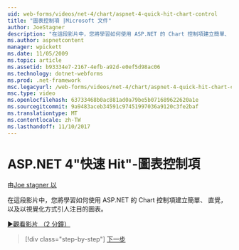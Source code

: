 ```yaml
---
uid: web-forms/videos/net-4/chart/aspnet-4-quick-hit-chart-control
title: "圖表控制項 |Microsoft 文件"
author: JoeStagner
description: "在這段影片中，您將學習如何使用 ASP.NET 的 Chart 控制項建立簡單、 直覺，以及以視覺化方式引人注目的圖表。"
ms.author: aspnetcontent
manager: wpickett
ms.date: 11/05/2009
ms.topic: article
ms.assetid: b93334e7-2167-4efb-a92d-e0ef5d98ac06
ms.technology: dotnet-webforms
ms.prod: .net-framework
msc.legacyurl: /web-forms/videos/net-4/chart/aspnet-4-quick-hit-chart-control
msc.type: video
ms.openlocfilehash: 63733468b0ac881ad0a79be5b071689622620a1e
ms.sourcegitcommit: 9a9483aceb34591c97451997036a9120c3fe2baf
ms.translationtype: MT
ms.contentlocale: zh-TW
ms.lasthandoff: 11/10/2017
---
```

<a name="aspnet-4-quick-hit---chart-control"></a>ASP.NET 4"快速 Hit"-圖表控制項
====================
由[Joe stagner 以](https://github.com/JoeStagner)

在這段影片中，您將學習如何使用 ASP.NET 的 Chart 控制項建立簡單、 直覺，以及以視覺化方式引人注目的圖表。 

[&#9654;觀看影片 （2 分鐘）](https://channel9.msdn.com/Blogs/ASP-NET-Site-Videos/aspnet-4-quick-hit-chart-control)

>[!div class="step-by-step"]
[下一步](aspnet-4-how-do-i-introducing-the-new-chart-control-in-visual-studio-2010.md)
